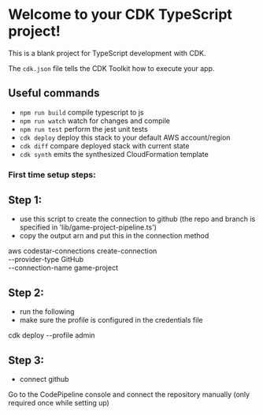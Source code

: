 # Welcome to your CDK TypeScript project!

This is a blank project for TypeScript development with CDK.

The `cdk.json` file tells the CDK Toolkit how to execute your app.

## Useful commands

 * `npm run build`   compile typescript to js
 * `npm run watch`   watch for changes and compile
 * `npm run test`    perform the jest unit tests
 * `cdk deploy`      deploy this stack to your default AWS account/region
 * `cdk diff`        compare deployed stack with current state
 * `cdk synth`       emits the synthesized CloudFormation template

 ### First time setup steps:

 ## Step 1:
* use this script to create the connection to github (the repo and branch is specified in 'lib/game-project-pipeline.ts')
* copy the output arn and put this in the connection method

aws codestar-connections create-connection \
    --provider-type GitHub \
    --connection-name game-project

## Step 2:
* run the following
* make sure the profile is configured in the credentials file

cdk deploy --profile admin

## Step 3:
* connect github

Go to the CodePipeline console and connect the repository manually (only required once while setting up)
